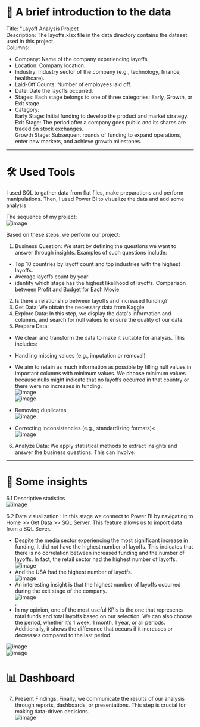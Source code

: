 # 📄 A brief introduction to the data

Title: "Layoff Analysis Project<br>
Description: The layoffs.xlsx file in the data directory contains the dataset used in this project.<br>
Columns:<br>
- Company: Name of the company experiencing layoffs.<br>
-	Location: Company location.<br>
-	Industry: Industry sector of the company (e.g., technology, finance, healthcare).<br>
-	Laid-Off Counts: Number of employees laid off.<br>
-	Date: Date the layoffs occurred.<br>
-	Stages: Each stage belongs to one of three categories: Early, Growth, or Exit stage.<br>
- Category:<br>
	Early Stage: Initial funding to develop the product and market strategy.<br>
	Exit Stage: The period after a company goes public and its shares are traded on stock exchanges.<br>
	Growth Stage: Subsequent rounds of funding to expand operations, enter new markets, and achieve growth milestones.<br>
---
# 🛠 Used Tools
I used SQL to gather data from flat files,  make preparations and perform manipulations. Then, I used Power BI to visualize the data and add some analysis

The sequence of my project:<br>
![image](https://github.com/user-attachments/assets/c16ef33f-dc0a-4282-aea7-dd98736ea7a7)

 
Based on these steps, we perform our project:
1.	Business Question: We start by defining the questions we want to answer through insights. Examples of such questions include:
- Top 10 countries by layoff count and top industries with the highest layoffs.
-	Average layoffs count by year
-	identify which stage has the highest likelihood of layoffs. Comparison between Profit and Budget for Each Movie
2.	Is there a relationship between layoffs and increased funding? 
3.	Get Data: We obtain the necessary data from Kaggle 
4.	Explore Data: In this step, we display the data's information and columns, and search for null values to ensure the quality of our data.
5.	Prepare Data:
-	 We clean and transform the data to make it suitable for analysis. This includes:
-	Handling missing values (e.g., imputation or removal)
- We aim to retain as much information as possible by filling null values in important columns with minimum values. We choose minimum values because nulls might indicate that no layoffs occurred in that country or there were no increases in funding.<br>
 ![image](https://github.com/user-attachments/assets/77dab783-323e-499b-8269-baea13eb5e06) <br>
![image](https://github.com/user-attachments/assets/02c69b6b-fc8e-4797-9a57-e0c478a180fe) <br>

-	Removing duplicates <br>
  ![image](https://github.com/user-attachments/assets/be162cca-b02f-4587-9d44-f272a07f4a23) <br>

 -	Correcting inconsistencies (e.g., standardizing formats)<<br>
![image](https://github.com/user-attachments/assets/1b9a492d-f899-4906-a473-3418dc12ad7f)

 
6.	Analyze Data: We apply statistical methods to extract insights and answer the business questions. This can involve:
---
# 🧮 Some insights
6.1	Descriptive statistics<br>
 ![image](https://github.com/user-attachments/assets/304b0c5e-3c55-4601-b02e-b1b0a01481c0)<br>

6.2	Data visualization  : In this stage we connect to Power BI by navigating to Home >> Get Data >> SQL Server. This feature allows us to import data from a SQL Sever.

- Despite the media sector experiencing the most significant increase in funding, it did not have the highest number of layoffs. This indicates that there is no correlation between increased funding and the number of layoffs. In fact, the retail sector had the highest number of layoffs.<br>
![image](https://github.com/user-attachments/assets/0f84a692-4134-4442-96bd-85258d85fbfd)<br>
- And the USA had the highest number of layoffs.<br>
![image](https://github.com/user-attachments/assets/68b9306d-cb20-4be3-bae1-8cee6db224a5)<br>
- An interesting insight is that the highest number of layoffs occurred during the exit stage of the company.<br>
![image](https://github.com/user-attachments/assets/32a49de7-39a7-4b4d-897f-61ebf461ff50)<br>.
- In my opinion, one of the most useful KPIs is the one that represents total funds and total layoffs based on our selection. We can also choose the period, whether it’s 1 week, 1 month, 1 year, or all periods. Additionally, it shows the difference that occurs if it increases or decreases compared to the last period.<br>

![image](https://github.com/user-attachments/assets/23d551dc-94ba-4a73-b3d8-b75a40c9eb9f)<br>
![image](https://github.com/user-attachments/assets/dbd96f20-bb46-4c98-8d5b-90caf969e3b1)<br>

# 📊 Dashboard
7.	Present Findings: Finally, we communicate the results of our analysis through reports, dashboards, or presentations. This step is crucial for making data-driven decisions.<br>
![image](https://github.com/user-attachments/assets/2ee0c3be-d0d6-435c-93f0-8ebb431259a8)


